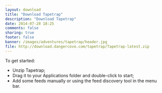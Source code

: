 ```yaml
---
layout: download
title: "Download Tapetrap"
description: "Download Tapetrap"
date: 2014-07-28 18:25
comments: false
sharing: true
footer: false
banner: /images/adventures/tapetrap/header.jpg
file: http://download.dangercove.com/tapetrap/Tapetrap-latest.zip
---
```


To get started:

- Unzip Tapetrap;
- Drag it to your Applications folder and double-click to start;
- Add some feeds manually or using the feed discovery tool in the menu bar.